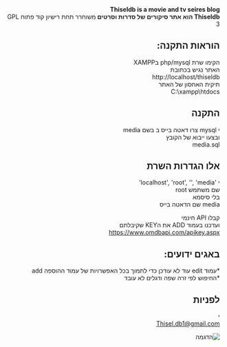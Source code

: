 <div dir="RTL"><b>
Thiseldb is a movie and tv seires blog  <br>
Thiseldb הוא אתר סיקורים של סדרות  וסרטים  
</b>
משוחרר תחת רישיון קוד פתוח  
GPL 3

## הוראות התקנה:
הקימו שרת php/mysql  בXAMPP   
האתר נגיש בכתובת  
http://localhost/thiseldb  
תיקית האחסון של האתר  
C:\xampp\htdocs

## התקנה
י mysql צרו דאטה בייס ב בשם media  
ובצעו ייבוא של הקובץ    
media.sql  


## אלו הגדרות השרת
 י 'localhost', 'root', '', 'media'    
שם משתמש root    
בלי סיסמא    
media שם הדאטה בייס    


קבלו API חינמי  
ועדכנו בעמוד ADD את הKEY שקיבלתם  
https://www.omdbapi.com/apikey.aspx

## באגים ידועים:
*עמוד edit עוד לא עודכן כדי לתמוך בכל האפשרויות של עמוד ההוספה add  
*החיפוש לפי זרה שפה ודגלים לא עובד  

## לפניות
י  
Thisel.db1@gmail.com  


![הדגמה](site.png)  
